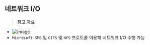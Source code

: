 ## 네트워크 I/O
> [참고 자료](https://docs.microsoft.com/ko-kr/windows/win32/fileio/description-of-a-network-i-o-operation)
- ![image](https://user-images.githubusercontent.com/61215550/171779452-b487d020-a860-4b52-beb0-50026a861cc3.png)
- `Microsoft SMB` 및 `CIFS` 및 `NFS` 프로토콜 이용해 네트워크 I/O 수행 가능



